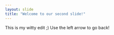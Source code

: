 ```yaml
---
layout: slide
title: "Welcome to our second slide!"
---
```

This is my witty edit ;)
Use the left arrow to go back!

